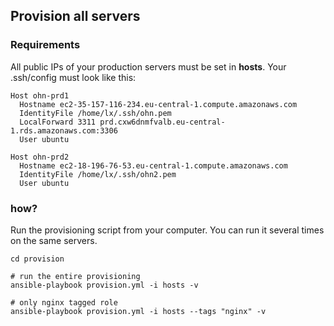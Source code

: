## Provision all servers

### Requirements
All public IPs of your production servers must be set in **hosts**.
Your .ssh/config must look like this:
```
Host ohn-prd1
  Hostname ec2-35-157-116-234.eu-central-1.compute.amazonaws.com
  IdentityFile /home/lx/.ssh/ohn.pem
  LocalForward 3311 prd.cxw6dnmfvalb.eu-central-1.rds.amazonaws.com:3306
  User ubuntu

Host ohn-prd2
  Hostname ec2-18-196-76-53.eu-central-1.compute.amazonaws.com
  IdentityFile /home/lx/.ssh/ohn2.pem
  User ubuntu
```

### how?
Run the provisioning script from your computer.
You can run it several times on the same servers.

```  
cd provision 

# run the entire provisioning
ansible-playbook provision.yml -i hosts -v

# only nginx tagged role
ansible-playbook provision.yml -i hosts --tags "nginx" -v
 ```